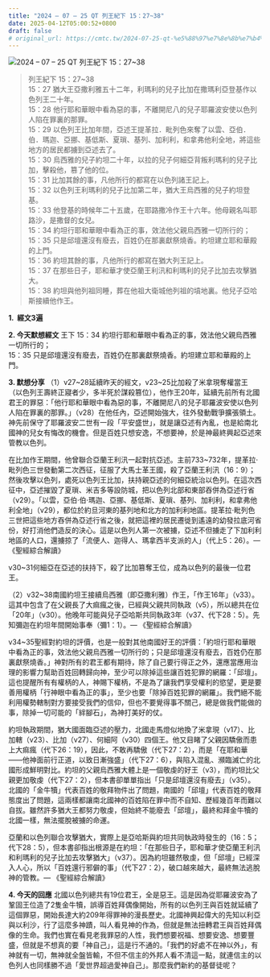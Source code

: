 ```yaml
---
title: "2024 – 07 – 25 QT 列王紀下 15：27~38"
date: 2025-04-12T05:00:52+0800
draft: false
# original_url: https://cmtc.tw/2024-07-25-qt-%e5%88%97%e7%8e%8b%e7%b4%80%e4%b8%8b-15%ef%bc%9a2738
---
```


![2024 – 07 – 25 QT 列王紀下 15：27\~38](/images/qt.jpg  "2024 – 07 – 25 QT 列王紀下 15：27\~38")

> 列王紀下 15：27\~38  
> 15：27 猶大王亞撒利雅五十二年，利瑪利的兒子比加在撒瑪利亞登基作以色列王二十年。  
> 15：28 他行耶和華眼中看為惡的事，不離開尼八的兒子耶羅波安使以色列人陷在罪裏的那罪。  
> 15：29 以色列王比加年間，亞述王提革拉．毗列色來奪了以雲、亞伯．伯．瑪迦、亞挪、基低斯、夏瑣、基列、加利利，和拿弗他利全地，將這些地方的居民都擄到亞述去了。  
> 15：30 烏西雅的兒子約坦二十年，以拉的兒子何細亞背叛利瑪利的兒子比加，擊殺他，篡了他的位。  
> 15：31 比加其餘的事，凡他所行的都寫在以色列諸王記上。  
> 15：32 以色列王利瑪利的兒子比加第二年，猶大王烏西雅的兒子約坦登基。  
> 15：33 他登基的時候年二十五歲，在耶路撒冷作王十六年。他母親名叫耶路沙，是撒督的女兒。  
> 15：34 約坦行耶和華眼中看為正的事，效法他父親烏西雅一切所行的；  
> 15：35 只是邱壇還沒有廢去，百姓仍在那裏獻祭燒香。約坦建立耶和華殿的上門。  
> 15：36 約坦其餘的事，凡他所行的都寫在猶大列王記上。  
> 15：37 在那些日子，耶和華才使亞蘭王利汛和利瑪利的兒子比加去攻擊猶大。  
> 15：38 約坦與他列祖同睡，葬在他祖大衛城他列祖的墳地裏。他兒子亞哈斯接續他作王。

**1.  經文3遍**

**2. 今天默想經文**
王下 15：34 約坦行耶和華眼中看為正的事，效法他父親烏西雅一切所行的；  
15：35 只是邱壇還沒有廢去，百姓仍在那裏獻祭燒香。約坦建立耶和華殿的上門。

**3. 默想分享**
（1）v27\~28延續昨天的經文，v23\~25比加殺了米拿現奪權當王（以色列王壽終正寢者少，多半死於謀殺篡位），他作王20年，延續先前所有北國君王的罪惡：「他行耶和華眼中看為惡的事，不離開尼八的兒子耶羅波安使以色列人陷在罪裏的那罪。」（v28）在他任內，亞述開始強大，往外發動戰爭擴張領土。神先前保守了耶羅波安二世有一段「平安盛世」，就是讓亞述有內亂，也是給南北國神的兒女有悔改的機會。但是百姓只想安逸，不想要神，於是神最終興起亞述來管教以色列。

在比加作王期間，他曾聯合亞蘭王利汛一起對抗亞述。主前733\~732年，提革拉·毗列色三世發動第二次西征，征服了大馬士革王國，殺了亞蘭王利汛（16：9）；然後攻擊以色列，處死以色列王比加，扶持親亞述的何細亞統治以色列。在這次西征中，亞述摧毀了夏瑣、米吉多等設防城，把以色列北部和東部吞併為亞述行省（v29）。「以雲，亞伯·伯·瑪迦、亞挪、基低斯、夏瑣、基列、加利利，和拿弗他利全地」（v29），都位於約旦河東的基列地和北方的加利利地區。提革拉·毗列色三世把這些地方吞併為亞述行省之後，就把這裡的居民遷徙到遙遠的幼發拉底河省份，好打消他們造反的決心。這是以色列人第一次被擄，亞述不但擄走了下加利利地區的人口，還擄掠了「流便人、迦得人、瑪拿西半支派的人」（代上5：26）。— 《聖經綜合解讀》

v30\~31何細亞在亞述的扶持下，殺了比加篡奪王位，成為以色列的最後一位君王。

（2）v32\~38南國約坦王接續烏西雅（即亞撒利雅）作王，「作王16年」（v33）。這其中包含了在父親長了大痲瘋之後，已經與父親共同執政（v5），所以總共在位「20年」（v30）。他晚年可能與兒子亞哈斯共同執政3年（v37、代下28：5）。先知彌迦在約坦年間開始事奉（彌1：1）。— 《聖經綜合解讀》

v34\~35聖經對約坦的評價，也是一般對其他南國好王的評價：「約坦行耶和華眼中看為正的事，效法他父親烏西雅一切所行的；只是邱壇還沒有廢去，百姓仍在那裏獻祭燒香。」神對所有的君王都有期待，除了自己要行得正之外，還應當應用治理的影響力幫助百姓回轉歸向神，至少可以除掉這些讓百姓犯罪的網羅：「邱壇」。這也提醒所有有權柄的人，神賜下權柄，不是為了讓我們享受權利的慾望，更是要善用權柄「行神眼中看為正的事」，至少也要「除掉百姓犯罪的網羅」。我們絕不能利用權勢轄制對方要接受我們的信仰，但也不要覺得事不關己，總是做我們能做的事，除掉一切可能的「絆腳石」，為神打美好的仗。

約坦執政期間，猶大國面臨亞述的壓力，北國走馬燈似地換了米拿現（v17）、比加轄（v23）、比加（v27）、何細阿（v30）四個王。他又目睹了父親因驕傲而患上大痲瘋（代下26：19），因此，不敢再驕傲（代下27：2），而是「在耶和華——他神面前行正道，以致日漸強盛」（代下27：6），與陷入混亂、瀕臨滅亡的北國形成鮮明對比。約坦的父親烏西雅大體上是一個敬虔的好王（v3），而約坦比父親更加敬虔（代下27：2），但本書卻單單指出「只是邱壇還沒有廢去」（v35）。北國的「金牛犢」代表百姓的敬拜物件出了問題，南國的「邱壇」代表百姓的敬拜態度出了問題，這兩樣都讓南北國神的百姓陷在罪中而不自知、歷經幾百年而難以自拔。雖然許多猶大王都努力敬虔，但始終不能廢去「邱壇」，最終和拜金牛犢的北國一樣，無法擺脫被擄的命運。

亞蘭和以色列聯合攻擊猶大，實際上是亞哈斯與約坦共同執政時發生的（16：5；代下28：5），但本書卻指出根源是在約坦：「在那些日子，耶和華才使亞蘭王利汛和利瑪利的兒子比加去攻擊猶大」（v37）。因為約坦雖然敬虔，但「邱壇」已經深入人心，所以「百姓還行邪僻的事」（代下27：2），破口越來越大，最終無法逃脫神的管教。— 《聖經綜合解讀》

**4. 今天的回應**
北國以色列總共有19位君王，全是惡王。這是因為從耶羅波安為了鞏固王位造了2隻金牛犢，誤導百姓拜偶像開始，所有的以色列王與百姓就延續了這個罪惡，開始長達大約209年得罪神的漫長歷史。北國神興起偉大的先知以利亞與以利沙，行了這麼多神蹟，叫人看見神的作為，但就是無法扭轉君王與百姓拜偶像的生命。我們也實在看見老我罪惡的人性，我們想要祝福、想要安逸、想要豐盛，但就是不想真的要「神自己」，這是行不通的。「我們的好處不在神以外」，有神就有一切，無神就全盤皆輸，不但不信主的外邦人看不清這一點，就連信主的以色列人也同樣勝不過「愛世界超過愛神自己」。那麼我們新約的基督徒呢？
